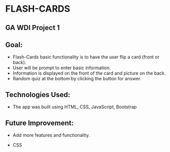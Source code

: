 # FLASH-CARDS

## GA WDI Project 1

## Goal:

- Flash-Cards basic functionality is to have the user flip a card (front or back).
- User will be prompt to  enter basic information.
- Information is displayed on the front of the card and picture on the back.
- Random quiz at the bottom by clicking the button for answer.

## Technologies Used:

- The app was built using HTML, CSS, JavaScript, Bootstrap

## Future Improvement:

- Add more features and functionality.

- CSS
